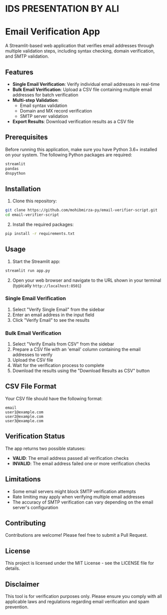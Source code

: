 # IDS PRESENTATION BY ALI
#
# Email Verification App


A Streamlit-based web application that verifies email addresses through multiple validation steps, including syntax checking, domain verification, and SMTP validation.

## Features

- **Single Email Verification**: Verify individual email addresses in real-time
- **Bulk Email Verification**: Upload a CSV file containing multiple email addresses for batch verification
- **Multi-step Validation**:
  - Email syntax validation
  - Domain and MX record verification
  - SMTP server validation
- **Export Results**: Download verification results as a CSV file

## Prerequisites

Before running this application, make sure you have Python 3.6+ installed on your system. The following Python packages are required:

```bash
streamlit
pandas
dnspython
```

## Installation

1. Clone this repository:
```bash
git clone https://github.com/mohibmirza-py/email-verifier-script.git
cd email-verifier-script
```

2. Install the required packages:
```bash
pip install -r requirements.txt
```

## Usage

1. Start the Streamlit app:
```bash
streamlit run app.py
```

2. Open your web browser and navigate to the URL shown in your terminal (typically `http://localhost:8501`)

### Single Email Verification
1. Select "Verify Single Email" from the sidebar
2. Enter an email address in the input field
3. Click "Verify Email" to see the results

### Bulk Email Verification
1. Select "Verify Emails from CSV" from the sidebar
2. Prepare a CSV file with an 'email' column containing the email addresses to verify
3. Upload the CSV file
4. Wait for the verification process to complete
5. Download the results using the "Download Results as CSV" button

## CSV File Format

Your CSV file should have the following format:
```csv
email
user1@example.com
user2@example.com
user3@example.com
```

## Verification Status

The app returns two possible statuses:
- **VALID**: The email address passed all verification checks
- **INVALID**: The email address failed one or more verification checks

## Limitations

- Some email servers might block SMTP verification attempts
- Rate limiting may apply when verifying multiple email addresses
- The accuracy of SMTP verification can vary depending on the email server's configuration

## Contributing

Contributions are welcome! Please feel free to submit a Pull Request.

## License

This project is licensed under the MIT License - see the LICENSE file for details.

## Disclaimer

This tool is for verification purposes only. Please ensure you comply with all applicable laws and regulations regarding email verification and spam prevention.
